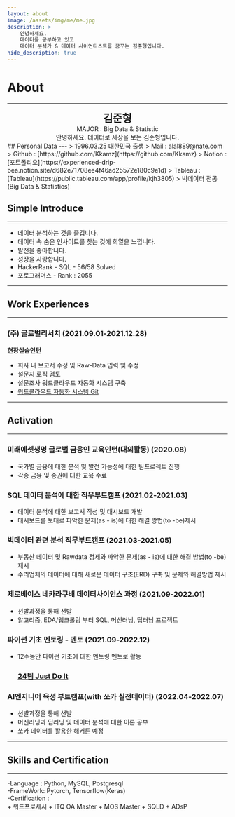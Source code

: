 ```yaml
---
layout: about
image: /assets/img/me/me.jpg
description: >
    안녕하세요.  
    데이터를 공부하고 있고  
    데이터 분석가 & 데이터 사이언티스트를 꿈꾸는 김준형입니다.    
hide_description: true
---
```


# About
<!--author-->
***
<center>
<span style="font-size:170%;font-weight:bold"> 김준형  
</span>
</center>
<center>MAJOR : Big Data & Statistic</center>
<center>안녕하세요. 데이터로 세상을 보는 김준형입니다.</center>
## Personal Data
---
> 1996.03.25 대한민국 출생  
> Mail : alal889@nate.com  
> Github : [https://github.com/Kkamz](https://github.com/Kkamz)  
> Notion : [포트폴리오](https://experienced-drip-bea.notion.site/d682e71708ee4f46ad25572e180c9e1d)  
> Tableau : [Tableau](https://public.tableau.com/app/profile/kjh3805)
> 빅데이터 전공 (Big Data & Statistics)  

## Simple Introduce
---
+ 데이터 분석하는 것을 즐깁니다.  
+ 데이터 속 숨은 인사이트를 찾는 것에 희열을 느낍니다.
+ 발전을 좋아합니다.
+ 성장을 사랑합니다.
+ HackerRank - SQL - 56/58 Solved
+ 포로그래머스 - Rank :  2055
---
## Work Experiences
---
### (주) 글로벌리서치 (2021.09.01-2021.12.28)
**현장실습인턴**
- 회사 내 보고서 수정 및 Raw-Data 입력 및 수정
- 설문지 로직 검토
- 설문조사 워드클라우드 자동화 시스템 구축
- [워드클라우드 자동화 시스템 Git](https://github.com/Kkamz/wordCloud.git)
---
## Activation
---
### 미래에셋생명 글로벌 금융인 교육인턴(대외활동) (2020.08)  
- 국가별 금융에 대한 분석 및 발전 가능성에 대한 팀프로젝트 진행  
- 각종 금융 및 증권에 대한 교육 수료  

### SQL 데이터 분석에 대한 직무부트캠프 (2021.02-2021.03)
- 데이터 분석에 대한 보고서 작성 및 대시보드 개발  
- 대시보드를 토대로 파악한 문제(as - is)에 대한 해결 방법(to -be)제시

### 빅데이터 관련 분석 직무부트캠프 (2021.03-2021.05)
- 부동산 데이터 및 Rawdata 정제와 파악한 문제(as - is)에 대한 해결 방법(to -be)제시
- 수리업체의 데이터에 대해 새로운 데이터 구조(ERD) 구축 및 문제와 해결방법 제시

### 제로베이스 네카라쿠배 데이터사이언스 과정 (2021.09-2022.01)
- 선발과정을 통해 선발
- 알고리즘, EDA/웹크롤링 부터 SQL, 머신러닝, 딥러닝 프로젝트

### **파이썬 기초 멘토링 - 멘토** (2021.09-2022.12)
- 12주동안 파이썬 기초에 대한 멘토링 멘토로 활동
    ### [24팀 Just Do It](https://www.notion.so/24-Just-Do-It-4eec43b91e61411081b65ae025caaad2)
    
### AI엔지니어 육성 부트캠프(with 쏘카 실전데이터) (2022.04-2022.07)
- 선발과정을 통해 선발
- 머신러닝과 딥러닝 및 데이터 분석에 대한 이론 공부
- 쏘카 데이터를 활용한 해커톤 예정
---

## Skills and Certification
---
-Language : Python, MySQL, Postgresql  
-FrameWork: Pytorch, Tensorflow(Keras)  
-Certification :  
                + 워드프로세서
                + ITQ OA Master
                + MOS Master
                + SQLD
                + ADsP